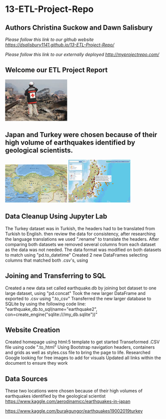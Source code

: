 # 13-ETL-Project-Repo 
## Authors Christina Suckow and Dawn Salisbury

*Please follow this link to our github website https://dsalisbury1141.github.io/13-ETL-Project-Repo/*

*Please follow this link to our externally deployed http://myprojectrepo.com/*


## Welcome our ETL Project Report
<img src="https://github.com/dsalisbury1141/13-ETL-Project-Repo/blob/master/Images/redcross.jpg" width="200">

## Japan and Turkey were chosen because of their high volume of earthquakes identified by geological scientists.

<img src="https://github.com/dsalisbury1141/13-ETL-Project-Repo/blob/master/Images/turkey270.png" width="200">
<img src="https://github.com/dsalisbury1141/13-ETL-Project-Repo/blob/master/Images/Japan2.jpg" width="200">

## Data Cleanup Using Jupyter Lab

The Turkey dataset was in Turkish, the headers had to be translated from Turkish to English. then review the data for consistency, after researching the language translations we used ".rename" to translate the headers.
After comparing both datasets we removed several columns from each dataset as the data was not needed.
The data format was modified on both datasets to match using "pd.to_datetime"
Created 2 new DataFrames selecting columns that matched both .csv's, using

## Joining and Transferring to SQL

Created a new data set called earthquake.db by joining bot dataset to one large dataset, using "pd.concat"
Took the new larger DataFrame and exported to .csv using ".to_csv"
Transferred the new larger database to SQLite by using the following code line:
"earthquake_db.to_sql(name="earthquake2", con=create_engine("sqlite:///my_db.sqlite"))"

## Website Creation
 
Created homepage using html:5 template to get started
Transeformed .CSV file using code ".to_html"
Using Bootstrap navigation headers, containers and grids as well as styles.css file to bring the page to life.
Researched Google looking for free images to add for visuals
Updated all links within the document to ensure they work

## Data Sources
 
These two locations were chosen because of their high volumes of earthquakes identified by the geological scientist
https://www.kaggle.com/aerodinamicc/earthquakes-in-japan

https://www.kaggle.com/burakgungor/earthquakes19002019turkey
